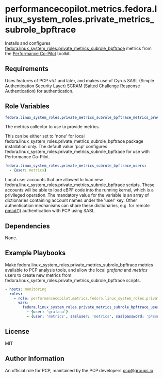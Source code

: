 # performancecopilot.metrics.fedora.linux_system_roles.private_metrics_subrole_bpftrace

Installs and configures [fedora.linux_system_roles.private_metrics_subrole_bpftrace](https://github.com/iovisor/fedora.linux_system_roles.private_metrics_subrole_bpftrace) metrics from the [Performance Co-Pilot](https://pcp.io/) toolkit.

## Requirements

Uses features of PCP v5.1 and later, and makes use of Cyrus SASL (Simple Authentication Security Layer) SCRAM (Salted Challenge Response Authentication) for authentication.

## Role Variables

```yaml
fedora.linux_system_roles.private_metrics_subrole_bpftrace_metrics_provider: pcp
```

The metrics collector to use to provide metrics.

This can be either set to 'none' for local fedora.linux_system_roles.private_metrics_subrole_bpftrace package installation only.
The default value 'pcp' configures fedora.linux_system_roles.private_metrics_subrole_bpftrace for use with Performance Co-Pilot.

```yaml
fedora.linux_system_roles.private_metrics_subrole_bpftrace_users:
  - {user: metrics}
```

Local user accounts that are allowed to load new fedora.linux_system_roles.private_metrics_subrole_bpftrace scripts.  These accounts will be able to load eBPF code into the running kernel, which is a privileged operation.  The mandatory value for the variable is an array of dictionaries containing account names under the 'user' key.  Other authentication mechanisms can share these dictionaries, e.g. for remote [pmcd(1)](http://man7.org/linux/man-pages/man1/pmcd.1.html) authentication with PCP using SASL.

## Dependencies

None.

## Example Playbooks

Make fedora.linux_system_roles.private_metrics_subrole_bpftrace metrics available to PCP analysis tools, and allow the local *grafana* and *metrics* users to create new metrics from fedora.linux_system_roles.private_metrics_subrole_bpftrace scripts.

```yaml
- hosts: monitoring
  roles:
    - role: performancecopilot.metrics.fedora.linux_system_roles.private_metrics_subrole_bpftrace
      vars:
        fedora.linux_system_roles.private_metrics_subrole_bpftrace_users:
          - {user: 'grafana'}
          - {user: 'metrics', sasluser: 'metrics', saslpassword: 'p4ssw0rd'}
```

## License

MIT

## Author Information

An official role for PCP, maintained by the PCP developers <pcp@groups.io>

